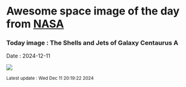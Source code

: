 
# Awesome space image of the day from [NASA](https://api.nasa.gov/)

### Today image : The Shells and Jets of Galaxy Centaurus A
Date : 2024-12-11

![](https://apod.nasa.gov/apod/image/2412/CenAShellsJets_Olsen_1080.jpg)

<small>Latest update : Wed Dec 11 20:19:22 2024</small>
        